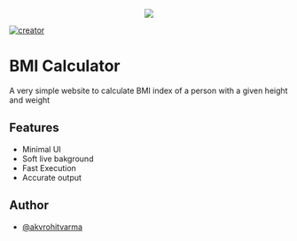 
<p align="center">
  <img src="https://cdn-icons-png.flaticon.com/128/2117/2117130.png"/>
</p>

[![creator](https://img.shields.io/badge/made%20by-Rohit%20Varma-blue?style=for-the-badge&logo=appveyor)](https://www.akvrv.com)


# BMI Calculator

A very simple website to calculate BMI index of a person with
a given height and weight



## Features

- Minimal UI
- Soft live bakground
- Fast Execution
- Accurate output


## Author

- [@akvrohitvarma](https://www.github.com/akvrohitvarma)

